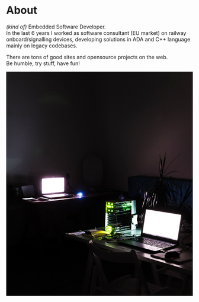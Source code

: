 # About

*(kind of)* Embedded Software Developer.  
In the last 6 years I worked as software consultant (EU market) on railway onboard/signalling devices, developing solutions in ADA and C++ language mainly on legacy codebases.

There are tons of good sites and opensource projects on the web.  
Be humble, try stuff, have fun!

![About](meta/about_FT_photo.png "Photo by F.Tessarollo")

